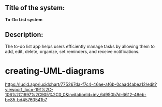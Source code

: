 ## Title of the system:
**To-Do List system**
## Description:
The to-do list app helps users efficiently manage tasks by allowing them to add, edit, delete, organize, set reminders, and receive notifications.
# creating-UML-diagrams
https://lucid.app/lucidchart/775267da-f7c4-46ae-af6b-0caad4abea12/edit?viewport_loc=-191%2C-106%2C1997%2C905%2C0_0&invitationId=inv_6d950b7d-6612-48eb-bc85-bd45760541b7
